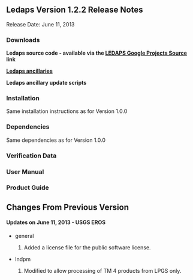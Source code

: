 ## Ledaps Version 1.2.2 Release Notes ##
Release Date: June 11, 2013

### Downloads ###

**Ledaps source code - available via the [LEDAPS Google Projects Source](http://code.google.com/p/ledaps/source/checkout) link**

**[Ledaps ancillaries](http://landsat.usgs.gov/espa/files/ledaps_anc_1980-2012.tar.gz)**

**Ledaps ancillary update scripts**


### Installation ###
Same installation instructions as for Version 1.0.0

### Dependencies ###
Same dependencies as for Version 1.0.0

### Verification Data ###

### User Manual ###

### Product Guide ###

## Changes From Previous Version ##
#### Updates on June 11, 2013 - USGS EROS ####
  * general
    1. Added a license file for the public software license.

  * lndpm
    1. Modified to allow processing of TM 4 products from LPGS only.